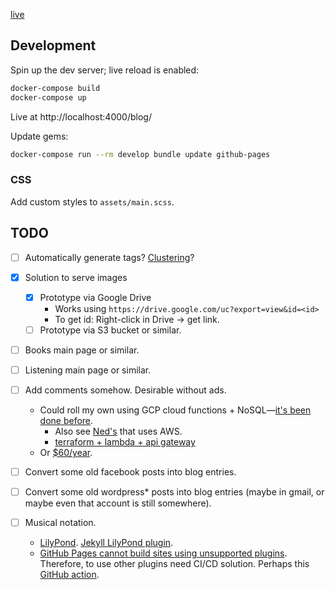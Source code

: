 [live](https://golubitsky.github.io/blog/)

## Development

Spin up the dev server; live reload is enabled:

```sh
docker-compose build
docker-compose up
```

Live at http://localhost:4000/blog/

Update gems:

```sh
docker-compose run --rm develop bundle update github-pages
```

### CSS

Add custom styles to `assets/main.scss`.

## TODO

- [ ] Automatically generate tags? [Clustering](https://towardsdatascience.com/a-friendly-introduction-to-text-clustering-fa996bcefd04)?
- [x] Solution to serve images
  - [x] Prototype via Google Drive
    - Works using `https://drive.google.com/uc?export=view&id=<id>`
    - To get id: Right-click in Drive -> get link.
  - [ ] Prototype via S3 bucket or similar.
- [ ] Books main page or similar.
- [ ] Listening main page or similar.
- [ ] Add comments somehow. Desirable without ads.
  - Could roll my own using GCP cloud functions + NoSQL—[it's been done before](https://www.smashingmagazine.com/2020/08/comment-system-firebase/).
    - Also see [Ned's](https://github.com/ruggeri/ruggeri.github.io) that uses AWS.
    - [terraform + lambda + api gateway](https://learn.hashicorp.com/tutorials/terraform/lambda-api-gateway?in=terraform/aws)
  - Or [$60/year](https://fastcomments.com/traffic-pricing).
- [ ] Convert some old facebook posts into blog entries.
- [ ] Convert some old wordpress\* posts into blog entries (maybe in gmail, or maybe even that account is still somewhere).
- [ ] Musical notation.

  - [LilyPond](http://lilypond.org/download.html). [Jekyll LilyPond plugin](https://github.com/mikeknep/jekyll-lilypond-converter).
  - [GitHub Pages cannot build sites using unsupported plugins](https://docs.github.com/en/free-pro-team@latest/github/working-with-github-pages/about-github-pages-and-jekyll#plugins). Therefore, to use other plugins need CI/CD solution. Perhaps this [GitHub action](https://github.com/helaili/jekyll-action).
